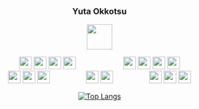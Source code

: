 <link rel="stylesheet" href="https://cdn.jsdelivr.net/gh/devicons/devicon@v2.15.1/devicon.min.css">
<div align="center">

### Yuta Okkotsu
         
<a href="https://www.linkedin.com/in/yutaokkotsu/"><img src="https://cdn.jsdelivr.net/gh/devicons/devicon/icons/linkedin/linkedin-original.svg" height="50" /></a>

</div>

<div style="display:flex; justify-content: space-evenly; align-items: center;">
         <div align="center">          
                  <img src="https://cdn.jsdelivr.net/gh/devicons/devicon/icons/python/python-original.svg"  height="25" />
                  <img src="https://cdn.jsdelivr.net/gh/devicons/devicon/icons/javascript/javascript-plain.svg" height="25" />
                  <img src="https://cdn.jsdelivr.net/gh/devicons/devicon/icons/css3/css3-plain.svg"  height="25" /> 
                  <img src="https://cdn.jsdelivr.net/gh/devicons/devicon/icons/html5/html5-plain.svg"  height="25" />          
         </div>
         <div align="center">             
                  <img src="https://cdn.jsdelivr.net/gh/devicons/devicon/icons/react/react-original.svg"  height="25" />
                  <img src="https://cdn.jsdelivr.net/gh/devicons/devicon/icons/express/express-original.svg"  height="25" />
                  <img src="https://cdn.jsdelivr.net/gh/devicons/devicon/icons/nodejs/nodejs-original.svg"  height="25" />
                  <img src="https://cdn.jsdelivr.net/gh/devicons/devicon/icons/django/django-plain.svg"  height="25" />
         </div>
</div>

<div style="display:flex; justify-content: space-evenly; align-items: center;">
         <div align="center">           
                <img src="https://cdn.jsdelivr.net/gh/devicons/devicon/icons/illustrator/illustrator-plain.svg" height="25"/>
                <img src="https://cdn.jsdelivr.net/gh/devicons/devicon/icons/photoshop/photoshop-plain.svg" height="25"/>
                <img src="https://cdn.jsdelivr.net/gh/devicons/devicon/icons/premierepro/premierepro-plain.svg" height="25"/>
         </div>
         <div align="center"> 
            <img src="https://cdn.jsdelivr.net/gh/devicons/devicon/icons/bootstrap/bootstrap-plain.svg" height="25" />
            <img src="https://cdn.jsdelivr.net/gh/devicons/devicon/icons/tailwindcss/tailwindcss-plain.svg" height="25" />
         </div>
         <div align="center"> 
                <img src="https://cdn.jsdelivr.net/gh/devicons/devicon/icons/mongodb/mongodb-plain.svg"  height="25" />
                <img src="https://cdn.jsdelivr.net/gh/devicons/devicon/icons/postgresql/postgresql-plain.svg"  height="25" />
                <img src="https://cdn.jsdelivr.net/gh/devicons/devicon/icons/sqlite/sqlite-plain.svg"  height="25" /> 
         </div>
</div>     

<div align="center">

[![Top Langs](https://github-readme-stats.vercel.app/api/top-langs/?username=yutaokkots&custom_title=Languages&theme=transparent&layout=compact&title_color=1d615b&hide=Procfile)](https://github.com/anuraghazra/github-readme-stats)

</div>



<!--
**yutaokkots/yutaokkots** is a ✨ _special_ ✨ repository because its `README.md` (this file) appears on your GitHub profile.
Here are some ideas to get you started:
- 🔭 I’m currently working on ...
- 🌱 I’m currently learning ...
- 👯 I’m looking to collaborate on ...
- 🤔 I’m looking for help with ...
- 💬 Ask me about ...
- 📫 How to reach me: ...
- 😄 Pronouns: ...
- ⚡ Fun fact: ...
-->
